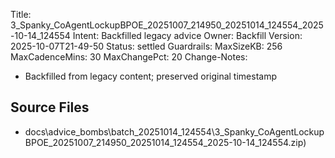 Title: 3_Spanky_CoAgentLockupBPOE_20251007_214950_20251014_124554_2025-10-14_124554
Intent: Backfilled legacy advice
Owner: Backfill
Version: 2025-10-07T21-49-50
Status: settled
Guardrails:
  MaxSizeKB: 256
  MaxCadenceMins: 30
  MaxChangePct: 20
Change-Notes:
  - Backfilled from legacy content; preserved original timestamp

## Source Files
- docs\advice_bombs\batch_20251014_124554\3_Spanky_CoAgentLockupBPOE_20251007_214950_20251014_124554_2025-10-14_124554.zip)
